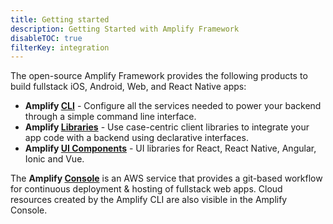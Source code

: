 ```yaml
---
title: Getting started
description: Getting Started with Amplify Framework
disableTOC: true
filterKey: integration
---
```


The open-source Amplify Framework provides the following products to build fullstack iOS, Android, Web, and React Native apps:
- **Amplify [CLI](~/cli/cli.md)** - Configure all the services needed to power your backend through a simple command line interface.
- **Amplify [Libraries](~/lib/lib.md)** - Use case-centric client libraries to integrate your app code with a backend using declarative interfaces.
- **Amplify [UI Components](~/ui/ui.md)** - UI libraries for React, React Native, Angular, Ionic and Vue.

The **Amplify [Console](https://aws.amazon.com/amplify/console/)** is an AWS service that provides a git-based workflow for continuous deployment & hosting of fullstack web apps. Cloud resources created by the Amplify CLI are also visible in the Amplify Console.

<inline-fragment integration="ios" src="~/start/getting-started/fragments/ios/build.md"></inline-fragment>
<inline-fragment integration="android" src="~/start/getting-started/fragments/android/build.md"></inline-fragment>
<inline-fragment integration="flutter" src="~/start/getting-started/fragments/flutter/build.md"></inline-fragment>
<inline-fragment integration="js" src="~/start/getting-started/fragments/vanillajs/build.md"></inline-fragment>
<inline-fragment integration="react" src="~/start/getting-started/fragments/react/build.md"></inline-fragment>
<inline-fragment integration="react-native" src="~/start/getting-started/fragments/reactnative/build.md"></inline-fragment>
<inline-fragment integration="angular" src="~/start/getting-started/fragments/angular/build.md"></inline-fragment>
<inline-fragment integration="ionic" src="~/start/getting-started/fragments/ionic/build.md"></inline-fragment>
<inline-fragment integration="vue" src="~/start/getting-started/fragments/vue/build.md"></inline-fragment>

<inline-fragment integration="ios" src="~/start/getting-started/fragments/ios/build-footer.md"></inline-fragment>
<inline-fragment integration="android" src="~/start/getting-started/fragments/android/build-footer.md"></inline-fragment>
<inline-fragment integration="flutter" src="~/start/getting-started/fragments/flutter/build-footer.md"></inline-fragment>
<inline-fragment integration="js" src="~/start/getting-started/fragments/common/build-footer.md"></inline-fragment>
<inline-fragment integration="react" src="~/start/getting-started/fragments/common/build-footer.md"></inline-fragment>
<inline-fragment integration="react-native" src="~/start/getting-started/fragments/common/build-footer.md"></inline-fragment>
<inline-fragment integration="angular" src="~/start/getting-started/fragments/common/build-footer.md"></inline-fragment>
<inline-fragment integration="ionic" src="~/start/getting-started/fragments/common/build-footer.md"></inline-fragment>
<inline-fragment integration="vue" src="~/start/getting-started/fragments/common/build-footer.md"></inline-fragment>


